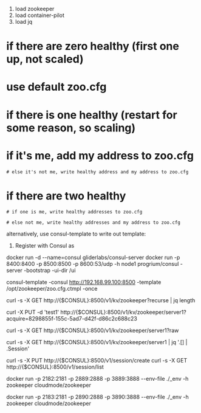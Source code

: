 
1. load zookeeper
2. load container-pilot
3. load jq


# if there are zero healthy (first one up, not scaled)
#    use default zoo.cfg

# if there is one healthy (restart for some reason, so scaling)
#   if it's me, add my address to zoo.cfg

    # else it's not me, write healthy address and my address to zoo.cfg

# if there are two healthy
    # if one is me, write healthy addresses to zoo.cfg

    # else not me, write healthy addresses and my address to zoo.cfg



alternatively, use consul-template to write out template:

1. Register with Consul as 

docker run -d --name=consul gliderlabs/consul-server
docker run -p 8400:8400 -p 8500:8500 -p 8600:53/udp -h node1 progrium/consul -server -bootstrap -ui-dir /ui

consul-template -consul http://192.168.99.100:8500 -template /opt/zookeeper/zoo.cfg.ctmpl -once


curl -s -X GET http://{$CONSUL}:8500/v1/kv/zookeeper?recurse | jq length

curl -X PUT -d 'test1' http://{$CONSUL}:8500/v1/kv/zookeeper/server1?acquire=8298855f-155c-5ad7-d42f-d86c2c688c23

curl -s -X GET http://{$CONSUL}:8500/v1/kv/zookeeper/server1?raw

curl -s -X GET http://{$CONSUL}:8500/v1/kv/zookeeper/server1 | jq '.[] | .Session'

curl -s -X PUT http://{$CONSUL}:8500/v1/session/create
curl -s -X GET http://{$CONSUL}:8500/v1/session/list

docker run -p 2182:2181 -p 2889:2888 -p 3889:3888 --env-file ./_env -h zookeeper cloudmode/zookeeper

docker run -p 2183:2181 -p 2890:2888 -p 3890:3888 --env-file ./_env -h zookeeper cloudmode/zookeeper